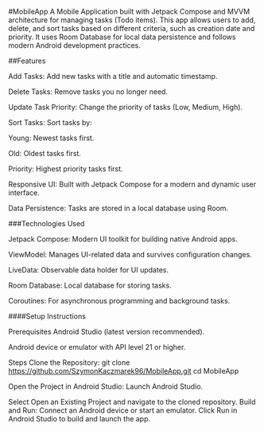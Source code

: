 #MobileApp
A Mobile Application built with Jetpack Compose and MVVM architecture for managing tasks (Todo items). 
This app allows users to add, delete, and sort tasks based on different criteria, such as creation date and priority. 
It uses Room Database for local data persistence and follows modern Android development practices.

##Features

Add Tasks: Add new tasks with a title and automatic timestamp.

Delete Tasks: Remove tasks you no longer need.

Update Task Priority: Change the priority of tasks (Low, Medium, High).

Sort Tasks: Sort tasks by:

Young: Newest tasks first.

Old: Oldest tasks first.

Priority: Highest priority tasks first.

Responsive UI: Built with Jetpack Compose for a modern and dynamic user interface.

Data Persistence: Tasks are stored in a local database using Room.

###Technologies Used

Jetpack Compose: Modern UI toolkit for building native Android apps.

ViewModel: Manages UI-related data and survives configuration changes.

LiveData: Observable data holder for UI updates.

Room Database: Local database for storing tasks.

Coroutines: For asynchronous programming and background tasks.

####Setup Instructions

Prerequisites
Android Studio (latest version recommended).

Android device or emulator with API level 21 or higher.

Steps
Clone the Repository:
git clone https://github.com/SzymonKaczmarek96/MobileApp.git
cd MobileApp

Open the Project in Android Studio:
Launch Android Studio.

Select Open an Existing Project and navigate to the cloned repository.
Build and Run:
Connect an Android device or start an emulator.
Click Run in Android Studio to build and launch the app.

